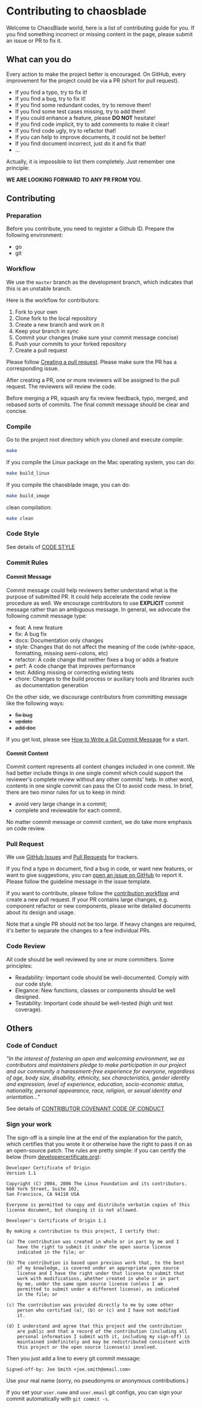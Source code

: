 # Contributing to chaosblade

Welcome to ChaosBlade world, here is a list of contributing guide for you. If you find something incorrect or missing
 content in the page, please submit an issue or PR to fix it.


## What can you do 
Every action to make the project better is encouraged. On GitHub, every improvement for the project could be via a PR 
(short for pull request).

* If you find a typo, try to fix it!
* If you find a bug, try to fix it!
* If you find some redundant codes, try to remove them!
* If you find some test cases missing, try to add them!
* If you could enhance a feature, please **DO NOT** hesitate!
* If you find code implicit, try to add comments to make it clear!
* If you find code ugly, try to refactor that!
* If you can help to improve documents, it could not be better!
* If you find document incorrect, just do it and fix that!
* ...

Actually, it is impossible to list them completely. Just remember one principle:

**WE ARE LOOKING FORWARD TO ANY PR FROM YOU.**


## Contributing
### Preparation
Before you contribute, you need to register a Github ID. Prepare the following environment:
* go
* git

### Workflow
We use the `master` branch as the development branch, which indicates that this is an unstable branch.

Here is the workflow for contributors:

1. Fork to your own
2. Clone fork to the local repository
3. Create a new branch and work on it
4. Keep your branch in sync
5. Commit your changes (make sure your commit message concise)
6. Push your commits to your forked repository
7. Create a pull request

Please follow [Creating a pull request](https://docs.github.com/en/github/collaborating-with-issues-and-pull-requests/creating-a-pull-request).
Please make sure the PR has a corresponding issue.

After creating a PR, one or more reviewers will be assigned to the pull request.
The reviewers will review the code.

Before merging a PR, squash any fix review feedback, typo, merged, and rebased sorts of commits.
The final commit message should be clear and concise.

### Compile
Go to the project root directory which you cloned and execute compile:
```bash
make
```

If you compile the Linux package on the Mac operating system, you can do:
```bash
make build_linux
```

If you compile the chaosblade image, you can do:
```bash
make build_image
```
clean compilation:
```bash
make clean
```

### Code Style
See details of [CODE STYLE](./docs/code_styles.md)

### Commit Rules
#### Commit Message

Commit message could help reviewers better understand what is the purpose of submitted PR. It could help accelerate the code review procedure as well. We encourage contributors to use **EXPLICIT** commit message rather than an ambiguous message. In general, we advocate the following commit message type:

* feat: A new feature
* fix: A bug fix
* docs: Documentation only changes
* style: Changes that do not affect the meaning of the code (white-space, formatting, missing semi-colons, etc)
* refactor: A code change that neither fixes a bug or adds a feature
* perf: A code change that improves performance
* test: Adding missing or correcting existing tests
* chore: Changes to the build process or auxiliary tools and libraries such as documentation generation

On the other side, we discourage contributors from committing message like the following ways:

* ~~fix bug~~
* ~~update~~
* ~~add doc~~

If you get lost, please see [How to Write a Git Commit Message](http://chris.beams.io/posts/git-commit/) for a start.

#### Commit Content

Commit content represents all content changes included in one commit. We had better include things in one single commit which could support the reviewer's complete review without any other commits' help. In other word, contents in one single commit can pass the CI to avoid code mess. In brief, there are two minor rules for us to keep in mind:

* avoid very large change in a commit;
* complete and reviewable for each commit.

No matter commit message or commit content, we do take more emphasis on code review.


### Pull Request
We use [GitHub Issues](https://github.com/lomoonmoonbird/chaosblade/issues) and [Pull Requests](https://github.com/lomoonmoonbird/chaosblade/pulls) for trackers.

If you find a typo in document, find a bug in code, or want new features, or want to give suggestions,
you can [open an issue on GitHub](https://github.com/lomoonmoonbird/chaosblade/issues/new) to report it.
Please follow the guideline message in the issue template.

If you want to contribute, please follow the [contribution workflow](#Workflow) and create a new pull request.
If your PR contains large changes, e.g. component refactor or new components, please write detailed documents
about its design and usage.

Note that a single PR should not be too large. If heavy changes are required, it's better to separate the changes
to a few individual PRs.


### Code Review
All code should be well reviewed by one or more committers. Some principles:

- Readability: Important code should be well-documented. Comply with our code style.
- Elegance: New functions, classes or components should be well designed.
- Testability: Important code should be well-tested (high unit test coverage).

## Others
### Code of Conduct
*"In the interest of fostering an open and welcoming environment, we as contributors and maintainers pledge to make 
participation in our project and our community a harassment-free experience for everyone, regardless of age, body 
size, disability, ethnicity, sex characteristics, gender identity and expression, level of experience, education, 
socio-economic status, nationality, personal appearance, race, religion, or sexual identity and orientation..."*

See details of [CONTRIBUTOR COVENANT CODE OF CONDUCT](https://github.com/lomoonmoonbird/chaosblade/blob/master/CODE_OF_CONDUCT.md)

### Sign your work
The sign-off is a simple line at the end of the explanation for the patch, which certifies that you wrote it or otherwise have the right to pass it on as an open-source patch.
The rules are pretty simple: if you can certify the below (from [developercertificate.org](http://developercertificate.org/)):

```
Developer Certificate of Origin
Version 1.1

Copyright (C) 2004, 2006 The Linux Foundation and its contributors.
660 York Street, Suite 102,
San Francisco, CA 94110 USA

Everyone is permitted to copy and distribute verbatim copies of this
license document, but changing it is not allowed.

Developer's Certificate of Origin 1.1

By making a contribution to this project, I certify that:

(a) The contribution was created in whole or in part by me and I
    have the right to submit it under the open source license
    indicated in the file; or

(b) The contribution is based upon previous work that, to the best
    of my knowledge, is covered under an appropriate open source
    license and I have the right under that license to submit that
    work with modifications, whether created in whole or in part
    by me, under the same open source license (unless I am
    permitted to submit under a different license), as indicated
    in the file; or

(c) The contribution was provided directly to me by some other
    person who certified (a), (b) or (c) and I have not modified
    it.

(d) I understand and agree that this project and the contribution
    are public and that a record of the contribution (including all
    personal information I submit with it, including my sign-off) is
    maintained indefinitely and may be redistributed consistent with
    this project or the open source license(s) involved.
```

Then you just add a line to every git commit message:

```
Signed-off-by: Joe Smith <joe.smith@email.com>
```

Use your real name (sorry, no pseudonyms or anonymous contributions.)

If you set your `user.name` and `user.email` git configs, you can sign your commit automatically with `git commit -s`.
